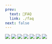 ```yaml
---
prev: 
  text: 💬FAQ
  link: ./faq
next: false
---
```


![](/gallery/tp.jpg)
![](/gallery/aim.jpg)
![](/gallery/swim-cr.jpg)
![](/gallery/swim-r.jpg)
![](/gallery/creeper.jpg)
![](/gallery/spider.jpg)
![](/gallery/enderman.jpg)
